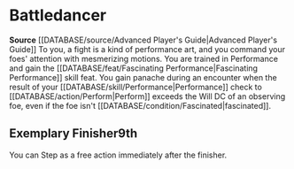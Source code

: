 ﻿---
id: '1'
name: Battledancer
rarity: Common
source: '[[DATABASE/source/Advanced Player''s Guide|Advanced Player''s Guide]]'
type: Swashbuckler Style

---
# Battledancer

**Source** [[DATABASE/source/Advanced Player's Guide|Advanced Player's Guide]] 
To you, a fight is a kind of performance art, and you command your foes' attention with mesmerizing motions. You are trained in Performance and gain the [[DATABASE/feat/Fascinating Performance|Fascinating Performance]] skill feat. You gain panache during an encounter when the result of your [[DATABASE/skill/Performance|Performance]] check to [[DATABASE/action/Perform|Perform]] exceeds the Will DC of an observing foe, even if the foe isn't [[DATABASE/condition/Fascinated|fascinated]].

## Exemplary Finisher<span class="item-type">9th</span>

You can Step as a free action immediately after the finisher.